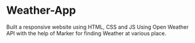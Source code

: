 # Weather-App
Built a responsive website using HTML, CSS and JS  Using Open Weather API with the help of Marker for finding Weather at various place.
